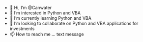 - 👋 Hi, I’m @Canwater
- 👀 I’m interested in Python and VBA
- 🌱 I’m currently learning Python and VBA
- 💞️ I’m looking to collaborate on Python and VBA applications for investments
- 📫 How to reach me ... text message

<!---
Canwater/Canwater is a ✨ special ✨ repository because its `README.md` (this file) appears on your GitHub profile.
You can click the Preview link to take a look at your changes.
--->
